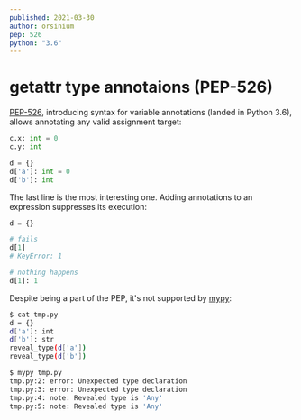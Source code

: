 ```yaml
---
published: 2021-03-30
author: orsinium
pep: 526
python: "3.6"
---
```


# getattr type annotaions (PEP-526)

[PEP-526](https://www.python.org/dev/peps/pep-0526/), introducing syntax for variable annotations (landed in Python 3.6), allows annotating any valid assignment target:

```python
c.x: int = 0
c.y: int

d = {}
d['a']: int = 0
d['b']: int
```

The last line is the most interesting one. Adding annotations to an expression suppresses its execution:

```python
d = {}

# fails
d[1]
# KeyError: 1

# nothing happens
d[1]: 1
```

Despite being a part of the PEP, it's not supported by [mypy](http://mypy-lang.org/):

```bash
$ cat tmp.py
d = {}
d['a']: int
d['b']: str
reveal_type(d['a'])
reveal_type(d['b'])

$ mypy tmp.py
tmp.py:2: error: Unexpected type declaration
tmp.py:3: error: Unexpected type declaration
tmp.py:4: note: Revealed type is 'Any'
tmp.py:5: note: Revealed type is 'Any'
```
